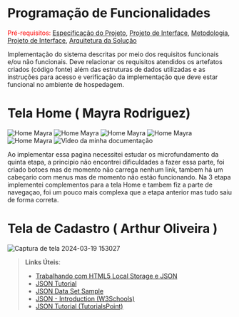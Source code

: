# Programação de Funcionalidades

<span style="color:red">Pré-requisitos: <a href="2-Especificação do Projeto.md"> Especificação do Projeto</a></span>, <a href="3-Projeto de Interface.md"> Projeto de Interface</a>, <a href="4-Metodologia.md"> Metodologia</a>, <a href="3-Projeto de Interface.md"> Projeto de Interface</a>, <a href="5-Arquitetura da Solução.md"> Arquitetura da Solução</a>

Implementação do sistema descritas por meio dos requisitos funcionais e/ou não funcionais. Deve relacionar os requisitos atendidos os artefatos criados (código fonte) além das estruturas de dados utilizadas e as instruções para acesso e verificação da implementação que deve estar funcional no ambiente de hospedagem.

# Tela Home ( Mayra Rodriguez)


![Home Mayra](img/may1.png)
![Home Mayra](img/may5.png)
![Home Mayra](img/may4.png)
![Home Mayra](img/may3.png)
![Home Mayra](img/May2.png)
![Vídeo da minha documentação](https://www.youtube.com/shorts/HQuGGYaiYCA)

Ao implementar essa pagina necessitei estudar os microfundamento da quinta etapa, a principio não encontrei dificuldades a fazer essa parte, foi criado botoes mas de momento não carrega nenhum link, tambem há um cabeçario com menus mas de momento não estão funcionando.
Na 3 etapa implementei complementos para a tela Home e tambem fiz a parte de navegaçao, foi um pouco mais complexa que a etapa anterior mas tudo saiu de forma correta. 


# Tela de Cadastro ( Arthur Oliveira )

![Captura de tela 2024-03-19 153027](https://github.com/ICEI-PUC-Minas-PMV-ADS/pmv-ads-2024-1-e3-proj-mov-t1-cine-br/assets/131923836/36a271ec-9cc2-4734-991d-319c335b8747)


> **Links Úteis**:
>
> - [Trabalhando com HTML5 Local Storage e JSON](https://www.devmedia.com.br/trabalhando-com-html5-local-storage-e-json/29045)
> - [JSON Tutorial](https://www.w3resource.com/JSON)
> - [JSON Data Set Sample](https://opensource.adobe.com/Spry/samples/data_region/JSONDataSetSample.html)
> - [JSON - Introduction (W3Schools)](https://www.w3schools.com/js/js_json_intro.asp)
> - [JSON Tutorial (TutorialsPoint)](https://www.tutorialspoint.com/json/index.htm)
